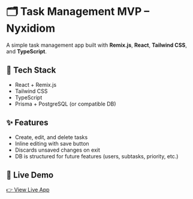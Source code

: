 # 🗂️ Task Management MVP – Nyxidiom

A simple task management app built with **Remix.js**, **React**, **Tailwind CSS**, and **TypeScript**.

## 🚀 Tech Stack
- React + Remix.js  
- Tailwind CSS  
- TypeScript  
- Prisma + PostgreSQL (or compatible DB)

## ✨ Features
- Create, edit, and delete tasks  
- Inline editing with save button  
- Discards unsaved changes on exit  
- DB is structured for future features (users, subtasks, priority, etc.)

## 🔗 Live Demo
[👉 View Live App](https://task-management-applications.netlify.app/)

